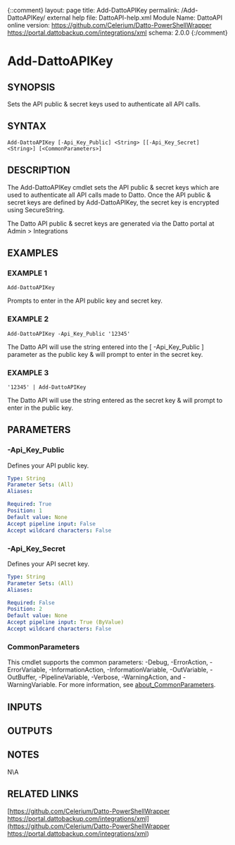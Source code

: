 ﻿{::comment}
    layout: page
    title: Add-DattoAPIKey
    permalink: /Add-DattoAPIKey/
    external help file: DattoAPI-help.xml
    Module Name: DattoAPI
    online version: https://github.com/Celerium/Datto-PowerShellWrapper
    https://portal.dattobackup.com/integrations/xml
    schema: 2.0.0
{:/comment}
# Add-DattoAPIKey

## SYNOPSIS
Sets the API public & secret keys used to authenticate all API calls.

## SYNTAX

```
Add-DattoAPIKey [-Api_Key_Public] <String> [[-Api_Key_Secret] <String>] [<CommonParameters>]
```

## DESCRIPTION
The Add-DattoAPIKey cmdlet sets the API public & secret keys which are used to authenticate all API calls made to Datto.
Once the API public & secret keys are defined by Add-DattoAPIKey, the secret key is encrypted using SecureString.

The Datto API public & secret keys are generated via the Datto portal at Admin \> Integrations

## EXAMPLES

### EXAMPLE 1
```
Add-DattoAPIKey
```

Prompts to enter in the API public key and secret key.

### EXAMPLE 2
```
Add-DattoAPIKey -Api_Key_Public '12345'
```

The Datto API will use the string entered into the \[ -Api_Key_Public \] parameter as the
public key & will prompt to enter in the secret key.

### EXAMPLE 3
```
'12345' | Add-DattoAPIKey
```

The Datto API will use the string entered as the secret key & will prompt to enter in the public key.

## PARAMETERS

### -Api_Key_Public
Defines your API public key.

```yaml
Type: String
Parameter Sets: (All)
Aliases:

Required: True
Position: 1
Default value: None
Accept pipeline input: False
Accept wildcard characters: False
```

### -Api_Key_Secret
Defines your API secret key.

```yaml
Type: String
Parameter Sets: (All)
Aliases:

Required: False
Position: 2
Default value: None
Accept pipeline input: True (ByValue)
Accept wildcard characters: False
```

### CommonParameters
This cmdlet supports the common parameters: -Debug, -ErrorAction, -ErrorVariable, -InformationAction, -InformationVariable, -OutVariable, -OutBuffer, -PipelineVariable, -Verbose, -WarningAction, and -WarningVariable. For more information, see [about_CommonParameters](http://go.microsoft.com/fwlink/?LinkID=113216).

## INPUTS

## OUTPUTS

## NOTES
N\A

## RELATED LINKS

[https://github.com/Celerium/Datto-PowerShellWrapper
https://portal.dattobackup.com/integrations/xml](https://github.com/Celerium/Datto-PowerShellWrapper
https://portal.dattobackup.com/integrations/xml)

